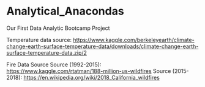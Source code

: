 # Analytical_Anacondas
Our First Data Analytic Bootcamp Project

Temperature data source: https://www.kaggle.com/berkeleyearth/climate-change-earth-surface-temperature-data/downloads/climate-change-earth-surface-temperature-data.zip/2

Fire Data Source
Source (1992-2015): https://www.kaggle.com/rtatman/188-million-us-wildfires
Source (2015-2018): https://en.wikipedia.org/wiki/2018_California_wildfires
